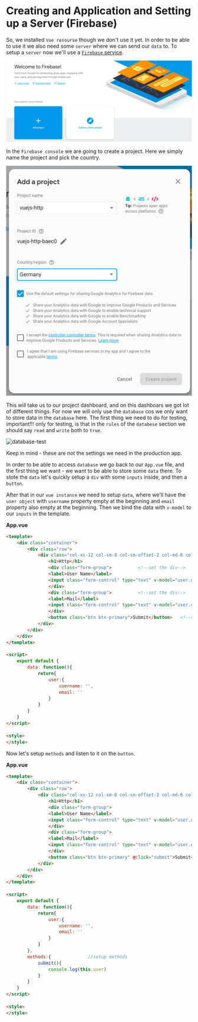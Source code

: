 # Creating and Application and Setting up a Server (Firebase)

So, we installed `Vue resourse` though we don't use it yet. In order to be able to use it we also need some `server` where we can send our `data` to. To setup a `server` now we'll use a [`Firebase` service](https://firebase.google.com/?gclid=EAIaIQobChMI5PH1-abz2wIV04KyCh04kARDEAAYASAAEgKaiPD_BwE). 

![firebase-project](../firebase-project.png)

In the `Firebase console` we are going to create a project. Here we simply name the project and pick the country. 

![firebase-project2](../firebase-project2.png)

This will take us to our project dashboard, and on this dashboars we got lot of different things. For now we will only use the `database` cos we only want to store data in the `database` here. The first thing we need to do for testing, important!!! only for testing, is that in the `rules` of the `databese` section  we should say `read` and `write` both to `true`. 

![database-test](../database=test.png)

Keep in mind - these are not the settings we need in the production app. 

In order to be able to access `database` we go back to our `App.vue` file, and the first thing we want - we want to be able to store some `data` there. To stote the `data` let's quickly setup a `div` with some `inputs` inside, and then a `button`. 

After that in our `vue instance` we need to setup `data`, where we'll have the `user object` with `username` property empty at the beginning and `email` property also empty at the beginning. Then we bind the data with `v-model` to our `inputs` in the template. 

**App.vue**

```html
<template>
    <div class="container">
        <div class="row">
            <div class="col-xs-12 col-sm-8 col-sm-offset-2 col-md-6 col-md-offset-3">
                <h1>Http</h1>
                <div class="form-group">          <!--set the div-->
                <label>User Name</label> 
                <input class="form-control" type="text" v-model="user.username"> <!--bind here-->
                </div>
                <div class="form-group">          <!--set the div-->
                <label>Mail</label> 
                <input class="form-control" type="text" v-model="user.email"> <!--bind here-->
                </div>
                <button class="btn btn-primary">Submit</button>   <!--set a button-->
            </div>
        </div>
    </div>
</template>

<script>
    export default {
        data: function(){
            return{
                user:{
                    username: '',
                    email: ''
                }
            }
        }
    }
</script>

<style>
</style>
```
Now let's setup `methods` and listen to it on the `button`. 

**App.vue**

```html
<template>
    <div class="container">
        <div class="row">
            <div class="col-xs-12 col-sm-8 col-sm-offset-2 col-md-6 col-md-offset-3">
                <h1>Http</h1>
                <div class="form-group">          
                <label>User Name</label> 
                <input class="form-control" type="text" v-model="user.username"> 
                </div>
                <div class="form-group">          
                <label>Mail</label> 
                <input class="form-control" type="text" v-model="user.email"> 
                </div>
                <button class="btn btn-primary" @click="submit">Submit</button>   <!--listen to click-->
            </div>
        </div>
    </div>
</template>

<script>
    export default {
        data: function(){
            return{
                user:{
                    username: '',
                    email: ''
                }
            }
        },
        methods:{              //setup methods 
            submit(){
                console.log(this.user)
            }
        }
    }
</script>

<style>
</style>
```
